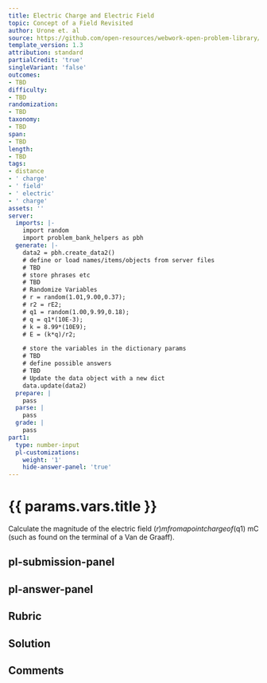 ```yaml
---
title: Electric Charge and Electric Field
topic: Concept of a Field Revisited
author: Urone et. al
source: https://github.com/open-resources/webwork-open-problem-library/tree/master/Contrib/BrockPhysics/College_Physics_Urone/18.Electric_Field/18-04.Concept_of_a_Field_Revisited/NU_U17_18_04_003.pg
template_version: 1.3
attribution: standard
partialCredit: 'true'
singleVariant: 'false'
outcomes:
- TBD
difficulty:
- TBD
randomization:
- TBD
taxonomy:
- TBD
span:
- TBD
length:
- TBD
tags:
- distance
- ' charge'
- ' field'
- ' electric'
- ' charge'
assets: ''
server:
  imports: |-
    import random
    import problem_bank_helpers as pbh
  generate: |-
    data2 = pbh.create_data2()
    # define or load names/items/objects from server files
    # TBD
    # store phrases etc
    # TBD
    # Randomize Variables
    # r = random(1.01,9.00,0.37);
    # r2 = rE2;
    # q1 = random(1.00,9.99,0.18);
    # q = q1*(10E-3);
    # k = 8.99*(10E9);
    # E = (k*q)/r2;

    # store the variables in the dictionary params
    # TBD
    # define possible answers
    # TBD
    # Update the data object with a new dict
    data.update(data2)
  prepare: |
    pass
  parse: |
    pass
  grade: |
    pass
part1:
  type: number-input
  pl-customizations:
    weight: '1'
    hide-answer-panel: 'true'
---
```


# {{ params.vars.title }} 


Calculate the magnitude of the electric field ($r) m from a point charge of ($q1) mC (such as found on the terminal of a Van de Graaff).


## pl-submission-panel 


## pl-answer-panel 


## Rubric 


## Solution 


## Comments 


